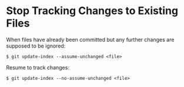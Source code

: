 # Stop Tracking Changes to Existing Files

When files have already been committed but any further changes are supposed to be ignored:

```console
$ git update-index --assume-unchanged <file>
```

Resume to track changes:

```console
$ git update-index --no-assume-unchanged <file>
```
